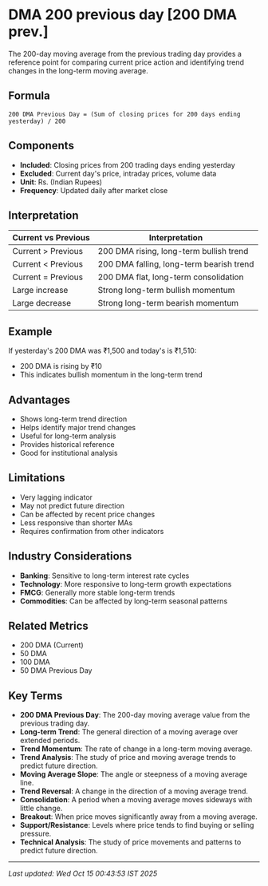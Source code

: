 # DMA 200 previous day [200 DMA prev.]

The 200-day moving average from the previous trading day provides a reference point for comparing current price action and identifying trend changes in the long-term moving average.

## Formula
```text
200 DMA Previous Day = (Sum of closing prices for 200 days ending yesterday) / 200
```

## Components
- **Included**: Closing prices from 200 trading days ending yesterday
- **Excluded**: Current day's price, intraday prices, volume data
- **Unit**: Rs. (Indian Rupees)
- **Frequency**: Updated daily after market close

## Interpretation
| Current vs Previous | Interpretation |
|---------------------|----------------|
| Current > Previous | 200 DMA rising, long-term bullish trend |
| Current < Previous | 200 DMA falling, long-term bearish trend |
| Current = Previous | 200 DMA flat, long-term consolidation |
| Large increase | Strong long-term bullish momentum |
| Large decrease | Strong long-term bearish momentum |

## Example
If yesterday's 200 DMA was ₹1,500 and today's is ₹1,510:
- 200 DMA is rising by ₹10
- This indicates bullish momentum in the long-term trend

## Advantages
- Shows long-term trend direction
- Helps identify major trend changes
- Useful for long-term analysis
- Provides historical reference
- Good for institutional analysis

## Limitations
- Very lagging indicator
- May not predict future direction
- Can be affected by recent price changes
- Less responsive than shorter MAs
- Requires confirmation from other indicators

## Industry Considerations
- **Banking**: Sensitive to long-term interest rate cycles
- **Technology**: More responsive to long-term growth expectations
- **FMCG**: Generally more stable long-term trends
- **Commodities**: Can be affected by long-term seasonal patterns

## Related Metrics
- 200 DMA (Current)
- 50 DMA
- 100 DMA
- 50 DMA Previous Day

## Key Terms
- **200 DMA Previous Day**: The 200-day moving average value from the previous trading day.
- **Long-term Trend**: The general direction of a moving average over extended periods.
- **Trend Momentum**: The rate of change in a long-term moving average.
- **Trend Analysis**: The study of price and moving average trends to predict future direction.
- **Moving Average Slope**: The angle or steepness of a moving average line.
- **Trend Reversal**: A change in the direction of a moving average trend.
- **Consolidation**: A period when a moving average moves sideways with little change.
- **Breakout**: When price moves significantly away from a moving average.
- **Support/Resistance**: Levels where price tends to find buying or selling pressure.
- **Technical Analysis**: The study of price movements and patterns to predict future direction.

---
*Last updated: Wed Oct 15 00:43:53 IST 2025*
